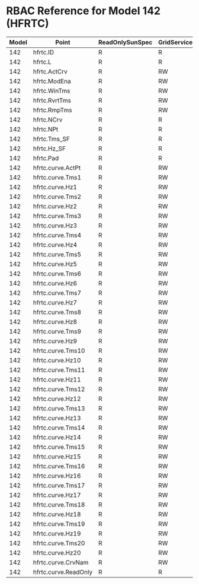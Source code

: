 # RBAC Reference for Model 142 (HFRTC)

| Model | Point | ReadOnlySunSpec | GridServiceSunSpec | NetworkAdministratorSunSpec | SuperAdministratorSpec | 
|-------|-------|------------------|---------------------|------------------|--------------------|
| 142 | hfrtc.ID | R | R | R | R |
| 142 | hfrtc.L | R | R | R | R |
| 142 | hfrtc.ActCrv | R | RW | R | RW |
| 142 | hfrtc.ModEna | R | RW | R | RW |
| 142 | hfrtc.WinTms | R | RW | R | RW |
| 142 | hfrtc.RvrtTms | R | RW | R | RW |
| 142 | hfrtc.RmpTms | R | RW | R | RW |
| 142 | hfrtc.NCrv | R | R | R | R |
| 142 | hfrtc.NPt | R | R | R | R |
| 142 | hfrtc.Tms_SF | R | R | R | R |
| 142 | hfrtc.Hz_SF | R | R | R | R |
| 142 | hfrtc.Pad | R | R | R | R |
| 142 | hfrtc.curve.ActPt | R | RW | R | RW |
| 142 | hfrtc.curve.Tms1 | R | RW | R | RW |
| 142 | hfrtc.curve.Hz1 | R | RW | R | RW |
| 142 | hfrtc.curve.Tms2 | R | RW | R | RW |
| 142 | hfrtc.curve.Hz2 | R | RW | R | RW |
| 142 | hfrtc.curve.Tms3 | R | RW | R | RW |
| 142 | hfrtc.curve.Hz3 | R | RW | R | RW |
| 142 | hfrtc.curve.Tms4 | R | RW | R | RW |
| 142 | hfrtc.curve.Hz4 | R | RW | R | RW |
| 142 | hfrtc.curve.Tms5 | R | RW | R | RW |
| 142 | hfrtc.curve.Hz5 | R | RW | R | RW |
| 142 | hfrtc.curve.Tms6 | R | RW | R | RW |
| 142 | hfrtc.curve.Hz6 | R | RW | R | RW |
| 142 | hfrtc.curve.Tms7 | R | RW | R | RW |
| 142 | hfrtc.curve.Hz7 | R | RW | R | RW |
| 142 | hfrtc.curve.Tms8 | R | RW | R | RW |
| 142 | hfrtc.curve.Hz8 | R | RW | R | RW |
| 142 | hfrtc.curve.Tms9 | R | RW | R | RW |
| 142 | hfrtc.curve.Hz9 | R | RW | R | RW |
| 142 | hfrtc.curve.Tms10 | R | RW | R | RW |
| 142 | hfrtc.curve.Hz10 | R | RW | R | RW |
| 142 | hfrtc.curve.Tms11 | R | RW | R | RW |
| 142 | hfrtc.curve.Hz11 | R | RW | R | RW |
| 142 | hfrtc.curve.Tms12 | R | RW | R | RW |
| 142 | hfrtc.curve.Hz12 | R | RW | R | RW |
| 142 | hfrtc.curve.Tms13 | R | RW | R | RW |
| 142 | hfrtc.curve.Hz13 | R | RW | R | RW |
| 142 | hfrtc.curve.Tms14 | R | RW | R | RW |
| 142 | hfrtc.curve.Hz14 | R | RW | R | RW |
| 142 | hfrtc.curve.Tms15 | R | RW | R | RW |
| 142 | hfrtc.curve.Hz15 | R | RW | R | RW |
| 142 | hfrtc.curve.Tms16 | R | RW | R | RW |
| 142 | hfrtc.curve.Hz16 | R | RW | R | RW |
| 142 | hfrtc.curve.Tms17 | R | RW | R | RW |
| 142 | hfrtc.curve.Hz17 | R | RW | R | RW |
| 142 | hfrtc.curve.Tms18 | R | RW | R | RW |
| 142 | hfrtc.curve.Hz18 | R | RW | R | RW |
| 142 | hfrtc.curve.Tms19 | R | RW | R | RW |
| 142 | hfrtc.curve.Hz19 | R | RW | R | RW |
| 142 | hfrtc.curve.Tms20 | R | RW | R | RW |
| 142 | hfrtc.curve.Hz20 | R | RW | R | RW |
| 142 | hfrtc.curve.CrvNam | R | RW | R | RW |
| 142 | hfrtc.curve.ReadOnly | R | R | R | R |
